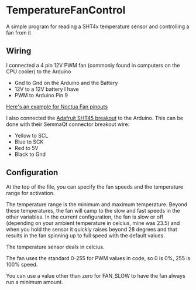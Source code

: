 # TemperatureFanControl

A simple program for reading a SHT4x temperature sensor and controlling a fan from it

## Wiring

I connected a 4 pin 12V PWM fan (commonly found in computers on the CPU cooler) to the Arduino

* Gnd to Gnd on the Arduino and the Battery
* 12V to a 12V battery I have
* PWM to Arduino Pin 9

[Here's an example for Noctua Fan pinouts](https://faqs.noctua.at/support/solutions/articles/101000081757-what-pin-configuration-do-noctua-fans-use-)

I also connected the [Adafruit SHT45 breakout](https://www.adafruit.com/product/5665) to the Arduino.
This can be done with their SemmaQt connector breakout wire:
* Yellow to SCL
* Blue to SCK
* Red to 5V
* Black to Gnd

## Configuration

At the top of the file, you can specify the fan speeds and the temperature range for activation.

The temperature range is the minimum and maximum temperature. Beyond these temperatures, the fan will camp
to the slow and fast speeds in the other variables. In the current configuration, the fan is slow or off
(depending on your ambient temperature in celcius, mine was 23.5) and when you hold the sensor it quickly raises beyond
28 degrees and that results in the fan spinning up to full speed with the default values.

The temperature sensor deals in celcius.

The fan uses the standard 0-255 for PWM values in code, so 0 is 0%, 255 is 100% speed.

You can use a value other than zero for FAN_SLOW to have the fan always run a minimum amount.